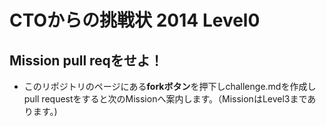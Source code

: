 # CTOからの挑戦状 2014 Level0
## Mission pull reqをせよ！
- このリポジトリのページにある**forkボタン**を押下しchallenge.mdを作成しpull requestをすると次のMissionへ案内します。（MissionはLevel3まであります。)

